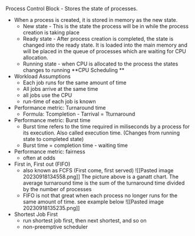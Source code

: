Process Control Block - Stores the state of processes. 
- When a process is created, it is stored in memory as the new state.
	- New state - This is the state the process will be in while the process creation is taking place 
	- Ready state - After process creation is completed, the state is changed into the ready state. It is loaded into the main memory and will be placed in the queue of processes which are waiting for CPU allocation.
	- Running state - when CPU is allocated to the process the states changes to running 
**CPU Scheduling **
- Workload Assumptions
	- Each job runs for the same amount of time
	- All jobs arrive at the same time
	- all jobs use the CPU
	- run-time of each job is known
- Performance metric: Turnaround time
	- Formula: Tcompletion - Tarrival = Tturnaround
- Performance metric: Burst time
	- Burst time refers to the time required in miliseconds by a process for its execution. Also called execution time. (Changes from running state to completed state)
	- Burst time = completion time - waiting time 
- Performance metric: fairness
	- often at odds
- First in, First out (FIFO)
	- also known as FCFS (First come, first served)
	![[Pasted image 20230918134558.png]]
		The picture above is a ganatt chart. The average turnaround time is the sum of the turnaround time divided by the number of processes
	- FIFO is not that great when each process no longer runs for the same amount of time. see example below
	![[Pasted image 20230918135235.png]]
- Shortest Job First
	- run shortest job first, then next shortest, and so on
	- non-preemptive scheduler 